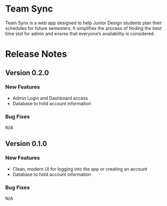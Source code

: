 # Team Sync

Team Synx is a web app designed to help Junior Design students plan their schedules for future semesters. It simplifies the process of finding the best time slot for admin and ensres that everyone’s availability is considered.

# Release Notes
## Version 0.2.0

### New Features
- Admin Login and Dashboard access
- Database to hold account information


### Bug Fixes

N/A

## Version 0.1.0

### New Features
- Clean, modern UI for logging into the app or creating an account
- Database to hold account information


### Bug Fixes

N/A

